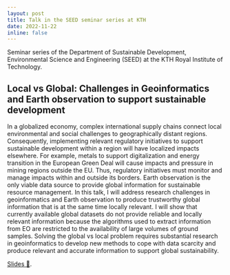 ```yaml
---
layout: post
title: Talk in the SEED seminar series at KTH
date: 2022-11-22
inline: false
---
```


Seminar series of the Department of Sustainable Development, Environmental Science and Engineering (SEED) at the KTH Royal Institute of Technology.

## Local vs Global: Challenges in Geoinformatics and Earth observation to support sustainable development
 
In a globalized economy, complex international supply chains connect local environmental and social challenges to geographically distant regions. Consequently, implementing relevant regulatory initiatives to support sustainable development within a region will have localized impacts elsewhere. For example, metals to support digitalization and energy transition in the European Green Deal will cause impacts and pressure in mining regions outside the EU. Thus, regulatory initiatives must monitor and manage impacts within and outside its borders. Earth observation is the only viable data source to provide global information for sustainable resource management. In this talk, I will address research challenges in geoinformatics and Earth observation to produce trustworthy global information that is at the same time locally relevant. I will show that currently available global datasets do not provide reliable and locally relevant information because the algorithms used to extract information from EO are restricted to the availability of large volumes of ground samples. Solving the global vs local problem requires substantial research in geoinformatics to develop new methods to cope with data scarcity and produce relevant and accurate information to support global sustainability.

<a href="/assets/talks/2022-11-22-kth" target="_blank">Slides 📎</a>.
